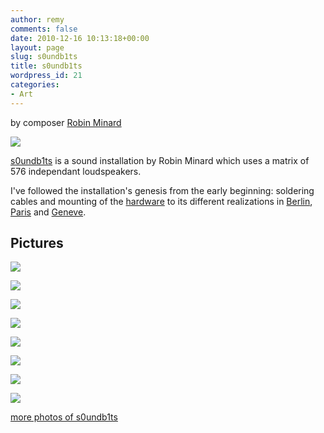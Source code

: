 ```yaml
---
author: remy
comments: false
date: 2010-12-16 10:13:18+00:00
layout: page
slug: s0undb1ts
title: s0undb1ts
wordpress_id: 21
categories:
- Art
---
```


by composer [Robin Minard](http://www.erratum.org/minard/minard.html)

![](http://recherche.ircam.fr/equipes/temps-reel/movement/muller/images/0017.jpg)

[s0undb1ts](http://www.s0undb1ts.org/) is  a sound installation by Robin Minard which uses a matrix of 576  independant loudspeakers.

I've followed the installation's genesis from  the early beginning: soldering cables and mounting of the [hardware](http://recherche.ircam.fr/equipes/temps-reel/S0UNDB1TS/images/motherboard.jpg) to its different realizations in [Berlin](http://s0undb1ts.wordpress.com/2002/06/01/inventionen-2002/), [Paris](http://s0undb1ts.wordpress.com/2002/04/01/prototypes/) and [Geneve](http://s0undb1ts.wordpress.com/2003/03/01/archipel-2003/).


## Pictures


![](http://recherche.ircam.fr/equipes/temps-reel/movement/muller/images/000062.jpg)

![](http://recherche.ircam.fr/equipes/temps-reel/movement/muller/images/0060.jpg)

![](http://recherche.ircam.fr/equipes/temps-reel/movement/muller/images/0055.jpg)

![](http://recherche.ircam.fr/equipes/temps-reel/movement/muller/images/000045.jpg)

![](http://recherche.ircam.fr/equipes/temps-reel/movement/muller/images/000059.jpg)

![](http://recherche.ircam.fr/equipes/temps-reel/movement/muller/images/000042.jpg)

![](http://recherche.ircam.fr/equipes/temps-reel/movement/muller/images/0092.jpg)

![](http://recherche.ircam.fr/equipes/temps-reel/movement/muller/images/000019.jpg)

[more photos of s0undb1ts](http://recherche.ircam.fr/equipes/temps-reel/movement/muller/s0undb1ts/)
